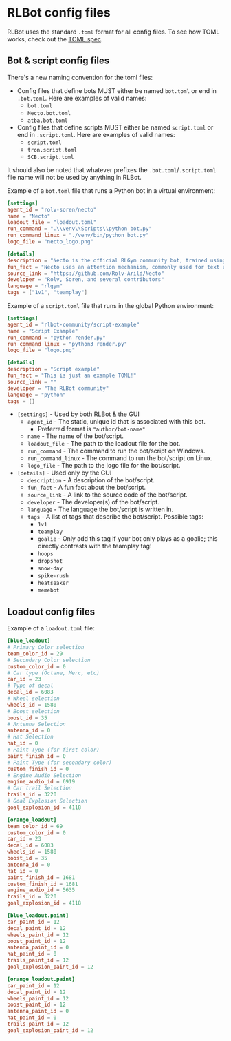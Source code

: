 # RLBot config files

RLBot uses the standard `.toml` format for all config files. To see how TOML works, check out the [TOML spec](https://toml.io/en/).

## Bot & script config files

There's a new naming convention for the toml files:

- Config files that define bots MUST either be named `bot.toml` or end in `.bot.toml`. Here are examples of valid names:
  - `bot.toml`
  - `Necto.bot.toml`
  - `atba.bot.toml`
- Config files that define scripts MUST either be named `script.toml` or end in `.script.toml`. Here are examples of valid names:
  - `script.toml`
  - `tron.script.toml`
  - `SCB.script.toml`

It should also be noted that whatever prefixes the `.bot.toml`/`.script.toml` file name will not be used by anything in RLBot.

Example of a `bot.toml` file that runs a Python bot in a virtual environment:

```toml
[settings]
agent_id = "rolv-soren/necto"
name = "Necto"
loadout_file = "loadout.toml"
run_command = ".\\venv\\Scripts\\python bot.py"
run_command_linux = "./venv/bin/python bot.py"
logo_file = "necto_logo.png"

[details]
description = "Necto is the official RLGym community bot, trained using PPO with workers run by people all around the world."
fun_fact = "Necto uses an attention mechanism, commonly used for text understanding, to support any number of players"
source_link = "https://github.com/Rolv-Arild/Necto"
developer = "Rolv, Soren, and several contributors"
language = "rlgym"
tags = ["1v1", "teamplay"]
```

Example of a `script.toml` file that runs in the global Python environment:

```toml
[settings]
agent_id = "rlbot-community/script-example"
name = "Script Example"
run_command = "python render.py"
run_command_linux = "python3 render.py"
logo_file = "logo.png"

[details]
description = "Script example"
fun_fact = "This is just an example TOML!"
source_link = ""
developer = "The RLBot community"
language = "python"
tags = []
```

- `[settings]` - Used by both RLBot & the GUI
  - `agent_id` - The static, unique id that is associated with this bot.
    - Preferred format is `"author/bot-name"`
  - `name` - The name of the bot/script.
  - `loadout_file` - The path to the loadout file for the bot.
  - `run_command` - The command to run the bot/script on Windows.
  - `run_command_linux` - The command to run the bot/script on Linux.
  - `logo_file` - The path to the logo file for the bot/script.
- `[details]` - Used only by the GUI
  - `description` - A description of the bot/script.
  - `fun_fact` - A fun fact about the bot/script.
  - `source_link` - A link to the source code of the bot/script.
  - `developer` - The developer(s) of the bot/script.
  - `language` - The language the bot/script is written in.
  - `tags` - A list of tags that describe the bot/script. Possible tags:
    - `1v1`
    - `teamplay`
    - `goalie` - Only add this tag if your bot only plays as a goalie; this directly contrasts with the teamplay tag!
    - `hoops`
    - `dropshot`
    - `snow-day`
    - `spike-rush`
    - `heatseaker`
    - `memebot`

## Loadout config files

Example of a `loadout.toml` file:

```toml
[blue_loadout]
# Primary Color selection
team_color_id = 29
# Secondary Color selection
custom_color_id = 0
# Car type (Octane, Merc, etc)
car_id = 23
# Type of decal
decal_id = 6083
# Wheel selection
wheels_id = 1580
# Boost selection
boost_id = 35
# Antenna Selection
antenna_id = 0
# Hat Selection
hat_id = 0
# Paint Type (for first color)
paint_finish_id = 0
# Paint Type (for secondary color)
custom_finish_id = 0
# Engine Audio Selection
engine_audio_id = 6919
# Car trail Selection
trails_id = 3220
# Goal Explosion Selection
goal_explosion_id = 4118

[orange_loadout]
team_color_id = 69
custom_color_id = 0
car_id = 23
decal_id = 6083
wheels_id = 1580
boost_id = 35
antenna_id = 0
hat_id = 0
paint_finish_id = 1681
custom_finish_id = 1681
engine_audio_id = 5635
trails_id = 3220
goal_explosion_id = 4118

[blue_loadout.paint]
car_paint_id = 12
decal_paint_id = 12
wheels_paint_id = 12
boost_paint_id = 12
antenna_paint_id = 0
hat_paint_id = 0
trails_paint_id = 12
goal_explosion_paint_id = 12

[orange_loadout.paint]
car_paint_id = 12
decal_paint_id = 12
wheels_paint_id = 12
boost_paint_id = 12
antenna_paint_id = 0
hat_paint_id = 0
trails_paint_id = 12
goal_explosion_paint_id = 12
```
